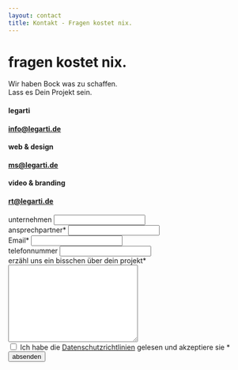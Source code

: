 ```yaml
---
layout: contact
title: Kontakt - Fragen kostet nix.
---
```


<div class="container home-landing-container">
<div class="row">
    <div
    class="main-title-container text-center col-md-10 col-md-offset-1"
    >
    <h1 class="main-title bold text-center">
        fragen kostet nix.
    </h1>
    <p class="main-subtitle mt-30 light">
        Wir haben Bock was zu schaffen. <br />
        Lass es Dein Projekt sein.
    </p>
    </div>
</div>
<div class="row cta-scroll-container">
    <i class="fas fa-angle-double-down text-black"></i>
</div>
</div>
<div class="container form-container mt-50">
<div class="row form-inner-container">
    <div
    class="email-information-container col-md-3 col-md-offset-1 hide-flex-on-mobile"
    >
    <div class="information-item">
        <h4>legarti</h4>
        <h4>
        <a href="mailto:info@legarti.de" class="text-grey link"
            >info@legarti.de</a
        >
        </h4>
    </div>
    <div class="information-item">
        <h4>web & design</h4>
        <h4>
        <a href="mailto:ms@legarti.de" class="text-grey link"
            >ms@legarti.de</a
        >
        </h4>
    </div>
    <div class="information-item">
        <h4>video & branding</h4>
        <h4>
        <a href="mailto:rt@legarti.de" class="text-grey link"
            >rt@legarti.de</a
        >
        </h4>
    </div>
    </div>
    <div class="contact-form-container col-md-8">
    <p id="contact-alert"></p>
    <form id="form" action="" class="container" method="post">
        <div class="row">
        <div class="input-group col-md-6">
            <label for="unternehmen">unternehmen</label>
            <input type="text" name="unternehmen" autocomplete="off" />
        </div>
        <div class="input-group col-md-6">
            <label for="ansprechpartner">ansprechpartner*</label>
            <input
            type="text"
            name="ansprechpartner"
            required
            autocomplete="off"
            />
        </div>
        </div>
        <div class="row">
        <div class="input-group col-md-6">
            <label for="email">Email*</label>
            <input
            type="email"
            name="email"
            required
            autocomplete="off"
            />
        </div>
        <div class="input-group col-md-6">
            <label for="telefonnummer">telefonnummer</label>
            <input type="phone" name="telefonnummer" autocomplete="off" />
        </div>
        </div>
        <div class="row">
        <div class="input-group col-md-12">
            <label for="nachricht"
            >erzähl uns ein bisschen über dein projekt*</label
            >
            <textarea
            name="nachricht"
            cols="30"
            rows="10"
            required
            ></textarea>
        </div>
        </div>
        <div class="row">
        <div class="input-group col-md-12 checkbox-input-group">
            <input
            type="checkbox"
            name="rights-checkbox"
            class="mr-small"
            required
            />
            <span
            >Ich habe die
            <a href="./datenschutz.html" class="link"
                >Datenschutzrichtlinien</a
            >
            gelesen und akzeptiere sie *</span
            >
        </div>
        </div>
        <div class="row">
        <div class="input-group col-md-12 mt-40">
            <div class="container button-container">
            <button id="submit-contact" type="submit" class="button primary-button">
                absenden
            </button>
            </div>
        </div>
        </div>
    </form>
    </div>
</div>
</div>
